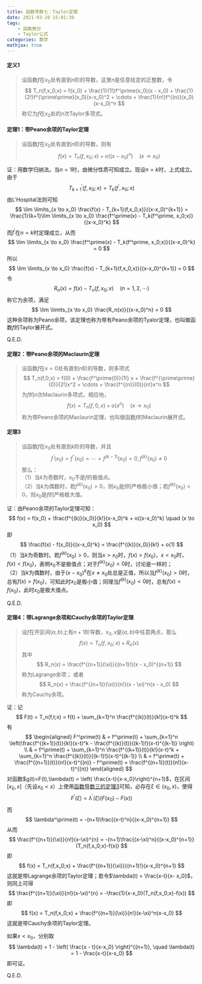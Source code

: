 ```yaml
---
title: 函数导数七：Taylor定理
date: 2021-03-28 15:01:39
tags:
    - 函数微分
    - Taylor公式
categories: 数学
mathjax: true
---
```


#### 定义1
> 设函数$f$在$x_0$处有直到$n$阶的导数，这里$n$是任意给定的正整数，令
$$
    T_n(f,x_0;x) = f(x_0) + \frac{1}{1!}f^\prime(x_0)(x - x_0) + \frac{1}{2!}f^{\prime\prime}(x_0)(x-x_0)^2 + \cdots + \frac{1}{n!}f^{(n)}(x_0)(x-x_0)^n
$$
称它为$f$在$x_0$处的$n$次Taylor多项式。

<!--more-->

#### 定理1：带Peano余项的Taylor定理
> 设函数$f$在$x_0$处有直到$n$阶的导数，则有
$$
    f(x) = T_n(f,x_0;x) + o((x-x_0)^n)  \quad (x \to x_0)
$$

证：用数学归纳法。当$n=1$时，由微分性质可知成立。现设$n=k$时，上式成立。由于
$$
    T_{k+1}^{\prime}(f,x_0;x) = T_k(f^\prime, x_0; x)
$$
由L'Hospital法则可知
$$
    \lim \limits_{x \to x_0} \frac{f(x) - T_{k+1}(f,x_0,x)}{(x-x_0)^{k+1}} = \frac{1}{k+1}\lim \limits_{x \to x_0} \frac{f^\prime(x) - T_k(f^\prime, x_0;x)}{(x-x_0)^k}
$$
而$f^\prime$在$n = k$时定理成立，从而
$$
    \lim \limits_{x \to x_0} \frac{f^\prime(x) - T_k(f^\prime, x_0;x)}{(x-x_0)^k} = 0
$$
所以
$$
    \lim \limits_{x \to x_0} \frac{f(x) - T_{k+1}(f,x_0,x)}{(x-x_0)^{k+1}} = 0
$$
令
$$
    R_n(x) = f(x) - T_n(f,x_0;x) \quad (n=1,2,\cdots)
$$
称它为余项，满足
$$
    \lim \limits_{x \to x_0} \frac{R_n(x)}{(x-x_0)^n} = 0
$$
这种余项称为Peano余项，该定理也称为带有Peano余项的Tyalor定理，也叫做函数$f$的Taylor展开式。

Q.E.D.

#### 定理2：带Peano余项的Maclaurin定理
> 设函数$f$在$x=0$处有直到$n$阶的导数，则多项式
$$
    T_n(f,0;x) = f(0) + \frac{f^\prime(0)}{1!} x + \frac{f^{\prime\prime}(0)}{2!}x^2 + \cdots + \frac{f^{(n)}(0)}{n!}x^n
$$
为$f$的$n$次Maclaurin多项式，相应地，
$$
    f(x) = T_n(f,0,x) + o(x^n) \quad (x \to x_0)
$$
称为带Peano余项的Maclaurin定理，也叫做函数$f$的Maclaurin展开式。

#### 定理3
> 设函数$f$在$x_0$处有直到$k$阶的导数，并且
$$
    f^\prime(x_0) = f^{\prime\prime}(x_0) = \cdots = f^{(k-1)} (x_0) = 0, f^{(k)}(x_0) \ne 0
$$
那么： <br/>
（1）当$k$为奇数时，$x_0$不是$f$的极值点。<br/>
（2）当$k$为偶数时，若$f^{(k)}(x_0)>0$，则$x_0$是$f$的严格极小值；若$f^{(k)}(x_0)<0$，则$x_0$是$f$的严格极大值。

证：由Peano余项的Taylor定理可知：
$$
    f(x) = f(x_0) + \frac{f^{(k)}(x_0)}{k!}(x-x_0)^k + o((x-x_0)^k) \quad (x \to x_0)
$$
即
$$
    \frac{f(x) - f(x_0)}{(x-x_0)^k} = \frac{f^{(k)}(x_0)}{k!} + o(1)
$$
（1）当$k$为奇数时。若$f^{(k)}(x_0) > 0$，则当$x>x_0$时，$f(x)>f(x_0)$，$x<x_0$时，$f(x)<f(x_0)$，表明$x_0$不是极值点；对于$f^{(k)}(x_0) < 0$时，讨论是一样的；<br/>
（2）当$k$为偶数时，由于$(x - x_0)^k$在$x\ne x_0$处总是正值，所以当$f^{(k)}(x_0)>0$时，总有$f(x)>f(x_0)$，可知此时$x_0$是极小值；同理当$f^{(k)}(x_0)<0$时，总有$f(x)<f(x_0)$，此时$x_0$是极大值点。

Q.E.D.

#### 定理4：带Lagrange余项和Cauchy余项的Taylor定理
> 设$f$在开区间$(a,b)$上有$n+1$阶导数，$x_0,x$是$(a,b)$中任意两点，那么
$$
    f(x) = T_n(f,x_0;x) + R_n(x)
$$
其中
$$
    R_n(x) = \frac{f^{(n+1)}(\xi)}{(n+1)!}(x - x_0)^{(n+1)}
$$
称为Lagrange余项；
或者
$$
    R_n(x) = \frac{f^{(n+1)}(\xi)}{n!}(x - \xi)^n(x - x_0)
$$
称为Cauchy余项。

证：记
$$
    F(t) = T_n(f,t;x) = f(t) + \sum_{k=1}^n \frac{f^{(k)}(t)}{k!}(x-t)^k
$$
有
$$
\begin{aligned}
    F^\prime(t) & = f^\prime(t) + \sum_{k=1}^n \left(\frac{f^{(k+1)}(t)}{k!}(x-t)^k - \frac{f^{(k)}(t)}{(k-1)!}(x-t)^{(k-1)} \right) \\
    & = f^\prime(t) + \sum_{k=1}^n \frac{f^{(k+1)}(t)}{k!}(x-t)^k + \sum_{k=1}^n \frac{f^{(k)}(t)}{(k-1)!}(x-t)^{(k-1)} \\
    & = f^\prime(t) + \frac{f^{(n+1)}(t)}{n!}(x-t)^{(n)} - f^\prime(t) = \frac{f^{(n+1)}(t)}{n!}(x-t)^{(n)}
\end{aligned}
$$
对函数$g(t)=F(t),\lambda(t) = \left( \frac{x-t}{x-x_0}\right)^{n+1}$，在区间$[x_0,x]$（先设$x_0<x$）上使用[函数导数三的定理3](todo)可知，必存在$\xi \in (x_0, x)$，使得
$$
    F^\prime(\xi) = \lambda^\prime(\xi)(F(x_0) - F(x))
$$
而
$$
    \lambda^\prime(t) = -(n+1)\frac{(x-t)^n}{(x-x_0)^{n+1}}
$$
从而
$$
    \frac{f^{(n+1)}(\xi)}{n!}(x-\xi)^{n} = -(n+1)\frac{(x-\xi)^n}{(x-x_0)^{n+1}}(T_n(f,x_0;x)-f(x))
$$
即
$$
    f(x) = T_n(f,x_0;x) + \frac{f^{(n+1)}(\xi)}{(n+1)!}(x-x_0)^{n+1}
$$
这就是带Lagrange余项的Taylor定理；若令$\lambda(t) = \frac{x-t}{x- x_0}$，则同上可得
$$
    \frac{f^{(n+1)}(\xi)}{n!}(x-\xi)^{n} = -\frac{1}{x-x_0}(T_n(f,x_0;x)-f(x))
$$
即
$$
    f(x) = T_n(f,x_0;x) + \frac{f^{(n+1)}(\xi)}{n!}(x-\xi)^n(x-x_0)
$$
这就是带Cauchy余项的Taylor定理。<br/>

如果$x < x_0$，分别取
$$
    \lambda(t) = 1 - \left( \frac{x - t}{x-x_0} \right)^{(n+1)}, \quad \lambda(t) = 1 - \frac{x-t}{x-x_0}
$$
即可证。

Q.E.D.
